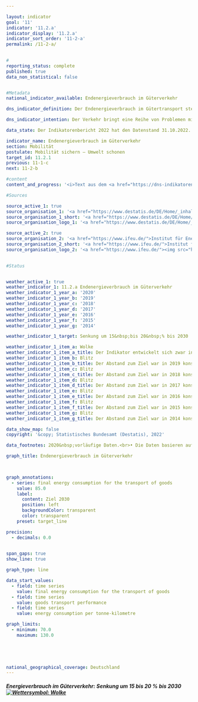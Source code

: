 ```yaml
---

layout: indicator    
goal: '11'    
indicator: '11.2.a'    
indicator_display: '11.2.a'    
indicator_sort_order: '11-2-a'    
permalink: /11-2-a/    
    

#
reporting_status: complete    
published: true    
data_non_statistical: false    


#Metadata    
national_indicator_available: Endenergieverbrauch im Güterverkehr    

dns_indicator_definition: Der Endenergieverbrauch im Gütertransport stellt den Energieverbrauch für den Transport von Gütern im Inland in der Binnenschifffahrt, im Eisenbahn- und im Straßengüterverkehr dar.    

dns_indicator_intention: Der Verkehr bringt eine Reihe von Problemen mit sich. So beeinträchtigen etwa Lärm und Luftschadstoffe die Lebensqualität insbesondere in Städten und verkehrsbedingte Emissionen tragen zum Klimawandel bei. Der Ausstoß von schädlichen Treibhausgasen steht in engem Zusammenhang mit der im Verkehr verbrauchten Energie.<br><br>Ziel ist es den Endenergieverbrauch im Güterverkehr bis zum Jahr 2030&nbsp;um 15&nbsp;bis 20&nbsp;% zu senken.    

data_state: Der Indikatorenbericht 2022 hat den Datenstand 31.10.2022. Die Daten auf dieser Plattform werden regelmäßig aktualisiert, sodass online aktuellere Daten verfügbar sein können als im <a href="https://dns-indikatoren.de/assets/publications/reports/de/2022.pdf">Indikatorenbericht 2022</a> veröffentlicht.    

indicator_name: Endenergieverbrauch im Güterverkehr    
section: Mobilität    
postulate: Mobilität sichern – Umwelt schonen    
target_id: 11.2.1    
previous: 11-1-c    
next: 11-2-b    

#content     
content_and_progress: '<i>Text aus dem <a href="https://dns-indikatoren.de/assets/publications/reports/de/2022.pdf">Indikatorenbericht 2022&nbsp;</a></i><br><br>Die Daten zum Endenergieverbrauch im Inland werden der Transport Emission Estimation Model (<abbr title="Transport Emission Estimation Model">TREMOD</abbr>)-Datenbank des Instituts für Energie- und Umweltforschung entnommen. <abbr title="Transport Emission Estimation Model">TREMOD</abbr> ist ein Modell zur Bewertung von Verkehrsemissionen. Die Daten enthalten die Treibstoffverbräuche innerhalb Deutschlands unabhängig vom Ort der Betankungen. Als Endenergie wird der direkt im Verkehr genutzte Teil der Energie bezeichnet. Die Umwandlungsverluste während der Herstellung der Kraftstoffe sowie eventuelle Leitungsverluste bleiben hierbei unberücksichtigt.<br><br>Die Beförderungsleistungen des Güterverkehrs zur Berechnung des spezifischen Energieverbrauchs in diesem Sektor stammen auch aus <abbr title="Transport Emission Estimation Model">TREMOD</abbr>. Dabei wird der Güterverkehr über den Luftweg nicht mit einbezogen, da er vergleichsweise sehr gering ist.<br><br>Der Indikator zum Endenergieverbrauch im Güterverkehr bezieht sich definitionsgemäß auf den Verbrauch im Inland. Die Einflüsse der zunehmenden Auslandsverflechtung der deutschen Wirtschaft im Rahmen der Globalisierung werden nur unzureichend wiedergegeben. Dadurch bleiben Verkehrsströme und die damit einhergehenden Energieverbräuche, die durch deutsche Exporte und Importe entstehen, unberücksichtigt.<br><br>Neben dem Energieverbrauch wird ergänzend auch die Energieeffizienz dargestellt, also der Energieverbrauch je Tonnenkilometer. Die Anzahl der Tonnenkilometer gibt Aufschluss darüber, inwieweit sich die Verkehrsleistung, also die transportierte Menge in Tonnen je gefahrenem Kilometer, ändert.<br><br>Der Endenergieverbrauch in der Güterbeförderung ist im Jahr 2018&nbsp;gegenüber 2005&nbsp;– entgegen dem angestrebten Ziel der Bundesregierung – um 6,2&nbsp;% angestiegen. Er hat damit einen Anteil von knapp 30&nbsp;% am gesamten Endenergieverbrauch des Verkehrs erreicht. Der starke Anstieg ist vor allem dem Gütertransport auf der Straße zuzuschreiben. Der Endenergieverbrauch im Straßengüterverkehr hat in diesem Zeitraum um 7,8&nbsp;% zugenommen, während bei der Bahn und der Binnenschifffahrt der Verbrauch deutlich reduziert wurde (-5,3&nbsp;% <abbr title="beziehungsweise">bzw.</abbr> -26,7&nbsp;%).<br><br>Im gleichen Zeitraum hat sich die Güterbeförderungsleistung um 22,0&nbsp;% erhöht. Bei vergleichbarem Energieverbrauch in den Jahren 2005&nbsp;und 2018&nbsp;konnte dadurch eine deutliche Effizienzsteigerung um 13,0&nbsp;% in diesem Zeitraum erreicht werden.<br><br>Während der Wirtschaftskrise von 2009&nbsp;ist die preisbereinigte Bruttowertschöpfung im Verarbeitenden Gewerbe mit knapp 20&nbsp;% besonders stark zurückgegangen. Dieser starke Einbruch wirkte sich insbesondere auf den Verkehrssektor aus, da dieser unmittelbar auf die Zu- und Abnahme der Warenproduktion reagiert. Die daraus resultierende geringere Auslastung der Transportkapazitäten erklärt den leichten Anstieg des durchschnittlichen Energieverbrauchs je Tonnenkilometer, obwohl der absolute Energieverbrauch insgesamt während der Krisenjahre stark zurückging.<br><br>Neben den eher kurzfristigen Auswirkungen der Wirtschaftskrise von 2009&nbsp;beeinflussten im Betrachtungszeitraum 2005&nbsp;bis 2018&nbsp;auch langfristige Effekte die Entwicklung des Endenergieverbrauchs im Gütertransport. So hat sich die Anzahl der Fertigungsschritte je Unternehmen verringert, was in der Regel mit einem erhöhten Transportaufkommen verbunden ist, da die Unternehmen verstärkt Vorprodukte von Zulieferern aus dem In- und Ausland beziehen. Darüber hinaus wuchs die durchschnittliche Entfernung zwischen dem Produktionsort der Güter und dem Ort ihrer Verwendung an, was den Transportaufwand zusätzlich steigerte. Diesen Effekten steht ein Wandel der Nachfragestruktur hin zu weniger materialintensiven Gütern gegenüber (<abbr title="zum Beispiel">z. B.</abbr> steigende Nachfrage nach Dienstleistungen). Die daraus resultierende Veränderung bei der Zusammensetzung des Güteraufkommens milderte den Anstieg des transportbedingten Energieverbrauchs ab.'    

#Sources    

source_active_1: true
source_organisation_1: '<a href="https://www.destatis.de/DE/Home/_inhalt.html">Statistisches Bundesamt</a>'
source_organisation_1_short: '<a href="https://www.destatis.de/DE/Home/_inhalt.html">Statistisches Bundesamt</a>'
source_organisation_logo_1: '<a href="https://www.destatis.de/DE/Home/_inhalt.html"><img src="https://dnsUpgradeEnvironment.github.io/dns-indicators/public/OrgImgDe/destatis.png" alt="Statistisches Bundesamt" title=" Klicken Sie hier um zur Homepage der Organisation Statistisches Bundesamt zu gelangen." style="height:60px; width:148px; border: transparent"/></a>'

source_active_2: true
source_organisation_2: '<a href="https://www.ifeu.de/">Institut für Energie- und Umweltforschung Heidelberg gGmbH</a>'
source_organisation_2_short: '<a href="https://www.ifeu.de/">Institut für Energie- und Umweltforschung Heidelberg gGmbH</a>'
source_organisation_logo_2: '<a href="https://www.ifeu.de/"><img src="https://dnsUpgradeEnvironment.github.io/dns-indicators/public/OrgImgDe/ifeu.png" alt="Institut für Energie- und Umweltforschung Heidelberg gGmbH" title=" Klicken Sie hier um zur Homepage der Organisation Institut für Energie- und Umweltforschung Heidelberg gGmbH zu gelangen." style="height:60px; width:148px; border: transparent"/></a>'
    

#Status


weather_active_1: true
weather_indicator_1: 11.2.a Endenergieverbrauch im Güterverkehr
weather_indicator_1_year_a: '2020'
weather_indicator_1_year_b: '2019'
weather_indicator_1_year_c: '2018'
weather_indicator_1_year_d: '2017'
weather_indicator_1_year_e: '2016'
weather_indicator_1_year_f: '2015'
weather_indicator_1_year_g: '2014'

weather_indicator_1_target: Senkung um 15&nbsp;bis 20&nbsp;% bis 2030

weather_indicator_1_item_a: Wolke
weather_indicator_1_item_a_title: Der Indikator entwickelt sich zwar in die gewünschte Richtung auf das Ziel zu, bei Fortsetzung der Entwicklung würde das Ziel im Zieljahr aber um mehr als 20 % der Differenz zwischen Zielwert und aktuellem Wert verfehlt.
weather_indicator_1_item_b: Blitz
weather_indicator_1_item_b_title: Der Abstand zum Ziel war in 2019 konstant hoch oder hat sich vergrößert. Der Indikator entwickelte sich also nicht in die gewünschte Richtung.
weather_indicator_1_item_c: Blitz
weather_indicator_1_item_c_title: Der Abstand zum Ziel war in 2018 konstant hoch oder hat sich vergrößert. Der Indikator entwickelte sich also nicht in die gewünschte Richtung.
weather_indicator_1_item_d: Blitz
weather_indicator_1_item_d_title: Der Abstand zum Ziel war in 2017 konstant hoch oder hat sich vergrößert. Der Indikator entwickelte sich also nicht in die gewünschte Richtung.
weather_indicator_1_item_e: Blitz
weather_indicator_1_item_e_title: Der Abstand zum Ziel war in 2016 konstant hoch oder hat sich vergrößert. Der Indikator entwickelte sich also nicht in die gewünschte Richtung.
weather_indicator_1_item_f: Blitz
weather_indicator_1_item_f_title: Der Abstand zum Ziel war in 2015 konstant hoch oder hat sich vergrößert. Der Indikator entwickelte sich also nicht in die gewünschte Richtung.
weather_indicator_1_item_g: Blitz
weather_indicator_1_item_g_title: Der Abstand zum Ziel war in 2014 konstant hoch oder hat sich vergrößert. Der Indikator entwickelte sich also nicht in die gewünschte Richtung.    

data_show_map: false    
copyright: '&copy; Statistisches Bundesamt (Destatis), 2022'    

data_footnotes: 2020&nbsp;vorläufige Daten.<br>• Die Daten basieren auf einer Sonderauswertung.    

graph_title: Endenergieverbrauch im Güterverkehr    

    

graph_annotations:
  - series: final energy consumption for the transport of goods
    value: 85.0
    label:
      content: Ziel 2030
      position: left
      backgroundColor: transparent
      color: transparent
    preset: target_line    

precision: 
  - decimals: 0.0
        

span_gaps: true    
show_line: true    

graph_type: line    

data_start_values: 
  - field: time series
    value: final energy consumption for the transport of goods
  - field: time series
    value: goods transport performance
  - field: time series
    value: energy consumption per tonne-kilometre    

graph_limits: 
  - minimum: 70.0
    maximum: 130.0    

    

            

national_geographical_coverage: Deutschland    
---
```



<div>
  <div class="my-header">
    <h5>Energieverbrauch im Güterverkehr: Senkung um 15&nbsp;bis 20&nbsp;% bis 2030
      <a href="https://dnsUpgradeEnvironment.github.io/dns-indicators/status"><img src="https://g205sdgs.github.io/sdg-indicators/public/Wettersymbole/Wolke.png" title="Der Indikator entwickelte sich in 2020 (Datenstand 31.09.2022) zwar in die gewünschte Richtung auf das Ziel zu, bei Fortsetzung der Entwicklung wäre das Ziel im Zieljahr aber um mehr als 20 % der Differenz zwischen Zielwert und dem damaligen Wert verfehlt worden." alt="Wettersymbol: Wolke"/>
      </a>
    </h5>
  </div>
  <div class="my-header-note">
  </div>
</div>